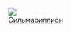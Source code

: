 ![](/books/sf_fantasy/Джон%20Роналд%20Руэл%20Толкин/Сильмариллион.jpg)  
[Сильмариллион](/books/sf_fantasy/Джон%20Роналд%20Руэл%20Толкин/Сильмариллион)
